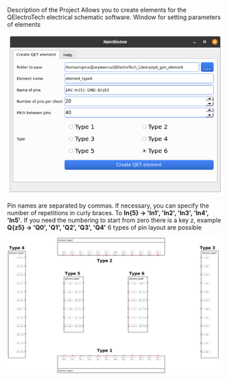 Description of the Project
Allows you to create elements for the QElectroTech electrical schematic software.
Window for setting parameters of elements

![1](./img/2.png)

Pin names are separated by commas. If necessary, you can specify the number of repetitions in curly braces. To **In{5} -> 'In1', 'In2', 'In3', 'In4', 'In5'**. If you need the numbering to start from zero there is a key z, example **Q{z5} -> 'Q0', 'Q1', 'Q2', 'Q3', 'Q4'**
6 types of pin layout are possible



![1](./img/1.png)